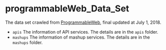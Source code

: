 # programmableWeb_Data_Set
The data set crawled from [ProgrammableWeb](https://www.programmableweb.com), final updated at July 1, 2018.

+ `apis` The information of API services. The details are in the `apis` folder.
+ `mashups` The information of mashup services. The details are in the `mashups` folder.